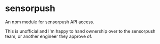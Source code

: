 # sensorpush
An npm module for sensorpush API access.

This is unofficial and I'm happy to hand ownership over to the sensorpush team, or another engineer they approve of.
